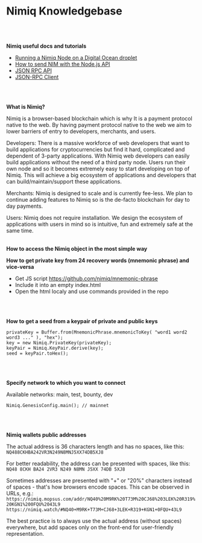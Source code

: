 # Nimiq Knowledgebase
<br>
<br>

**Nimiq useful docs and tutorials**

* [Running a Nimiq Node on a Digital Ocean droplet](https://gist.github.com/rlafranchi/6a1772c07c1eccafe2f21f784632504d)
* [How to send NIM with the Node.js API](https://nimiq.community/blog/sending-nim-with-the-api/)
* [JSON RPC API](https://github.com/nimiq-network/core/wiki/JSON-RPC-API)
* [JSON-RPC Client](https://github.com/nimiq-network/core/blob/master/doc/json-rpc-client.md)
<br>
<br>

**What is Nimiq?**

Nimiq is a browser-based blockchain which is why It is a payment protocol native to the web. By having payment protocol native to the web we aim to lower barriers of entry to developers, merchants, and users.

Developers: There is a massive workforce of web developers that want to build applications for cryptocurrencies but find it hard, complicated and dependent of 3-party applications. With Nimiq web developers can easily build applications without the need of a third party node. Users run their own node and so it becomes extremely easy to start developing on top of Nimiq. This will achieve a big ecosystem of applications and developers that can build/maintain/support these applications.

Merchants: Nimiq is designed to scale and is currently fee-less. We plan to continue adding features to Nimiq so is the de-facto blockchain for day to day payments.

Users: Nimiq does not require installation. We design the ecosystem of applications with users in mind so is intuitive, fun and extremely safe at the same time.
<br>
<br>

**How to access the Nimiq object in the most simple way**

**How to get private key from 24 recovery words (mnemonic phrase) and vice-versa**

- Get JS script https://github.com/nimiq/mnemonic-phrase
- Include it into an empty index.html
- Open the html localy and use commands provided in the repo
<br>
<br>

**How to get a seed from a keypair of private and public keys**

    privateKey = Buffer.from(MnemonicPhrase.mnemonicToKey( "word1 word2 word3 ..." ), "hex");
    key = new Nimiq.PrivateKey(privateKey);
    keyPair = Nimiq.KeyPair.derive(key);
    seed = keyPair.toHex();
<br>
<br>

**Specify network to which you want to connect**

Available networks: main, test, bounty, dev

    Nimiq.GenesisConfig.main(); // mainnet
<br>
<br>

**Nimiq wallets public addresses**

The actual address is 36 characters length and has no spaces, like this: `NQ488CKHBA242VR3N249N8MNJ5XX74DB5XJ8`

For better readability, the address can be presented with spaces, like this: `NQ48 8CKH BA24 2VR3 N249 N8MN J5XX 74DB 5XJ8`

Sometimes addresses are presented with "+" or "20%" characters instead of spaces - that's how browsers encode spaces.
This can be observed in URLs, e.g.:
`https://nimiq.mopsus.com/addr/NQ40%20M9RK%20T73M%20CJ68%203LEK%20R319%20KGN1%200FQU%2043L9`
`https://nimiq.watch/#NQ40+M9RK+T73M+CJ68+3LEK+R319+KGN1+0FQU+43L9`

The best practice is to always use the actual address (without spaces) everywhere, but add spaces only on the front-end for user-friendly representation.
